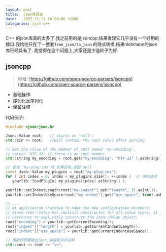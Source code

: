 ```yaml
---
layout: post
title:  Json库调查
date:   2023-12-11 16:50:06 +0800
categories: json c++
---
```



C++ 的json库真的太多了.我之前用的是jsoncpp,结果发现它几乎没有一个好用的接口.我给他只在了一整套`from_json/to_json` 的隐式转换,结果nlohmann的json库已经具有了. 我觉得在这个问题上,大家还是少造轮子为好.

## jsoncpp

> 地址: [https://github.com/open-source-parsers/jsoncpp](https://github.com/open-source-parsers/jsoncpp)

- 基础操作
- 序列化反序列化
- 保留注释


代码例子:

```c++
#include <json/json.h>

Json::Value root;   // starts as "null"; 
std::cin >> root;   //will contain the root value after parsing

// Get the value of the member of root named 'my-encoding', 
// return 'UTF-32' if there is no such member.
std::string my_encoding = root.get("my-encoding", "UTF-32" ).asString();

// 查找 'my-plug-ins'项,如果没有,返回 null
const Json::Value my_plugins = root["my-plug-ins"];
for ( int index = 0; index < my_plugins.size(); ++index )  // 序列迭代
   yourlib::loadPlugIn( my_plugins[index].asString() );

yourlib::setIndentLength(root["my-indent"].get("length", 3).asInt());
yourlib::setIndentUseSpace(root["my-indent"].get("use_space", true).asBool());

// ...
// At application shutdown to make the new configuration document:
// Since Json::Value has implicit constructor for all value types, it is not
// necessary to explicitly construct the Json::Value object:
root["encoding"] = yourlib::getCurrentEncoding();
root["indent"]["length"] = yourlib::getCurrentIndentLength();
root["indent"]["use_space"] = yourlib::getCurrentIndentUseSpace();

// 用新的配置输出json,保留原来的注释
std::cout << root << "\n";
```